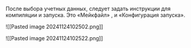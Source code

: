 После выбора учетных данных, следует задать инструкции для компиляции и запуска. Это «Мейкфайл» , и «Конфигурация запуска».

![[Pasted image 20241124102502.png]]

![[Pasted image 20241124102522.png]]
